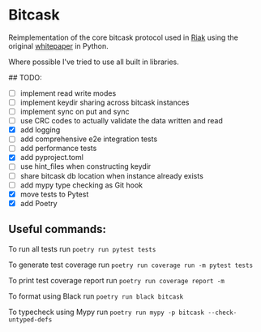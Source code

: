 # Bitcask

Reimplementation of the core bitcask protocol used in [Riak](https://riak.com/)
using the original [whitepaper](https://riak.com/assets/bitcask-intro.pdf) in Python.

Where possible I've tried to use all built in libraries.

## TODO:

- [ ] implement read write modes
- [ ] implement keydir sharing across bitcask instances
- [ ] implement sync on put and sync
- [ ] use CRC codes to actually validate the data written and read
- [x] add logging
- [ ] add comprehensive e2e integration tests
- [ ] add performance tests
- [x] add pyproject.toml
- [ ] use hint_files when constructing keydir
- [ ] share bitcask db location when instance already exists
- [ ] add mypy type checking as Git hook
- [x] move tests to Pytest
- [x] add Poetry

## Useful commands:

To run all tests run `poetry run pytest tests`

To generate test coverage run `poetry run coverage run -m pytest tests`

To print test coverage report run `poetry run coverage report -m`

To format using Black run `poetry run black bitcask`

To typecheck using Mypy run `poetry run mypy -p bitcask --check-untyped-defs`
